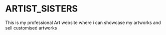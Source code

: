 # ARTIST_SISTERS
This is my professional Art website where i can showcase my artworks and sell customised artworks
